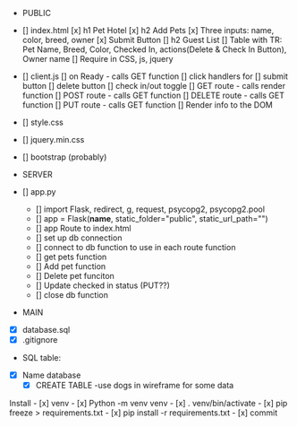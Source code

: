 - PUBLIC
- [] index.html
    [x] h1 Pet Hotel
    [x] h2 Add Pets
    [x] Three inputs: name, color, breed, owner
    [x] Submit Button
    [] h2 Guest List
    [] Table with TR: Pet Name, Breed, Color, Checked In, actions(Delete & Check In Button), Owner name
    [] Require in CSS, js, jquery
- [] client.js
    [] on Ready - calls GET function
        [] click handlers for
            [] submit button
            [] delete button
            [] check in/out toggle
    [] GET route - calls render function
    [] POST route - calls GET function
    [] DELETE route - calls GET function
    [] PUT route - calls GET function
    [] Render info to the DOM
- [] style.css
- [] jquery.min.css
- [] bootstrap (probably)

- SERVER
- [] app.py
    - [] import Flask, redirect, g, request, psycopg2, psycopg2.pool
    - [] app = Flask(__name__, static_folder="public", static_url_path="")
    - [] app Route to index.html
    - [] set up db connection
    - [] connect to db function to use in each route function
    - [] get pets function
    - [] Add pet function
    - [] Delete pet funciton
    - [] Update checked in status (PUT??)
    - [] close db function


- MAIN
- [x] database.sql
- [x] .gitignore

- SQL table:
- [x] Name database
    - [x] CREATE TABLE
    -use dogs in wireframe for some data
    
Install
    - [x] venv 
    - [x] Python -m venv venv
    - [x] . venv/bin/activate 
    - [x] pip freeze > requirements.txt
    - [x] pip install -r requirements.txt
    - [x] commit